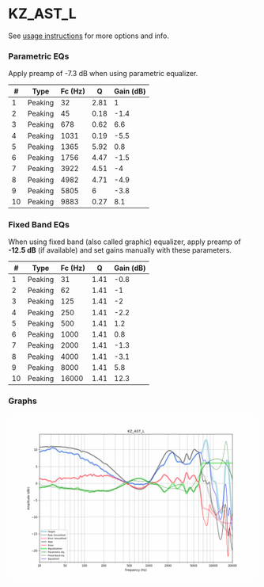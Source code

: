 # KZ_AST_L
See [usage instructions](https://github.com/jaakkopasanen/AutoEq#usage) for more options and info.

### Parametric EQs
Apply preamp of -7.3 dB when using parametric equalizer.

|   # | Type    |   Fc (Hz) |    Q |   Gain (dB) |
|-----|---------|-----------|------|-------------|
|   1 | Peaking |        32 | 2.81 |         1   |
|   2 | Peaking |        45 | 0.18 |        -1.4 |
|   3 | Peaking |       678 | 0.62 |         6.6 |
|   4 | Peaking |      1031 | 0.19 |        -5.5 |
|   5 | Peaking |      1365 | 5.92 |         0.8 |
|   6 | Peaking |      1756 | 4.47 |        -1.5 |
|   7 | Peaking |      3922 | 4.51 |        -4   |
|   8 | Peaking |      4982 | 4.71 |        -4.9 |
|   9 | Peaking |      5805 | 6    |        -3.8 |
|  10 | Peaking |      9883 | 0.27 |         8.1 |

### Fixed Band EQs
When using fixed band (also called graphic) equalizer, apply preamp of **-12.5 dB** (if available) and set gains manually with these parameters.

|   # | Type    |   Fc (Hz) |    Q |   Gain (dB) |
|-----|---------|-----------|------|-------------|
|   1 | Peaking |        31 | 1.41 |        -0.8 |
|   2 | Peaking |        62 | 1.41 |        -1   |
|   3 | Peaking |       125 | 1.41 |        -2   |
|   4 | Peaking |       250 | 1.41 |        -2.2 |
|   5 | Peaking |       500 | 1.41 |         1.2 |
|   6 | Peaking |      1000 | 1.41 |         0.8 |
|   7 | Peaking |      2000 | 1.41 |        -1.3 |
|   8 | Peaking |      4000 | 1.41 |        -3.1 |
|   9 | Peaking |      8000 | 1.41 |         5.8 |
|  10 | Peaking |     16000 | 1.41 |        12.3 |

### Graphs
![](./KZ_AST_L.png)
